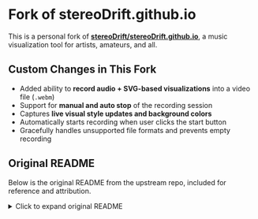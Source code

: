 # Fork of stereoDrift.github.io

This is a personal fork of [**stereoDrift/stereoDrift.github.io**](https://github.com/stereoDrift/stereoDrift.github.io), a music visualization tool for artists, amateurs, and all.

## Custom Changes in This Fork

- Added ability to **record audio + SVG-based visualizations** into a video file (`.webm`)
- Support for **manual and auto stop** of the recording session
- Captures **live visual style updates and background colors**
- Automatically starts recording when user clicks the start button
- Gracefully handles unsupported file formats and prevents empty recording

## Original README

Below is the original README from the upstream repo, included for reference and attribution.

<details>
<summary>Click to expand original README</summary>

<br>

<b>Stereo Drift</b> is a music visualization tool for artists, amateurs, and all.

Live version: <b>https://stereodrift.github.io/</b>

* Select audio -- a demo song, your own uploaded track, or live microphone input
* Hit ▶️
* Choose a visualization style and color palette
* Enjoy :)

Take Stereo Drift to your next house party, live set, or music video 🎵💃🎹

<img src="https://github.com/stereoDrift/stereoDrift.github.io/blob/main/examples/stereoDriftGif1.gif"/><br />
<img src="https://github.com/stereoDrift/stereoDrift.github.io/blob/main/examples/stereoDriftGif2.gif"/><br />
<img src="https://github.com/stereoDrift/stereoDrift.github.io/blob/main/examples/stereoDriftGif3.gif"/><br />

Method, References, and Inspiration
=======

* Javascript / web audio API used to import and analyze the frequency of audio files
* d3.js used for visualization (drawing shapes, binding audio frequency data to the shapes, animation)
* HTML / CSS for page markup and styling

References and inspiration:

* https://bignerdranch.com/blog/music-visualization-with-d3-js/
* https://jfire.io/animations/

License
=======
<a rel="license" href="http://creativecommons.org/licenses/by-nc/3.0/"><img alt="Creative Commons License" style="border-width:0" src="https://i.creativecommons.org/l/by-nc/3.0/88x31.png" /></a><br />This work is licensed under a <a rel="license" href="http://creativecommons.org/licenses/by-nc/3.0/">Creative Commons Attribution-NonCommercial 3.0 Unported License</a>.  For commercial projects, please contact stereoDriftVisuals@gmail.com
</details>
